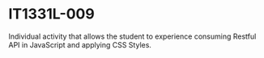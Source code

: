 # IT1331L-009
Individual activity that allows the student to experience consuming Restful API in JavaScript and applying CSS Styles.

